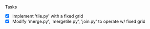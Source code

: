 Tasks

- [x] Implement 'tile.py' with a fixed grid
- [X] Modify 'merge.py', 'mergetile.py', 'join.py' to operate w/ fixed grid
